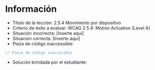 # Información

- Título de la lección: 2.5.4 Movimiento por dispositivo
- Criterio de éxito a evaluar: WCAG 2.5.4: Motion Actuation (Level A)
- Situación incorrecta: [Inserte aquí]
- Situacion correcta: [Inserte aquí]
- Pieza de código inaccessible:

```javascript
// Pieza de código inaccesible
```

- Solución brindada por el estudiante:

